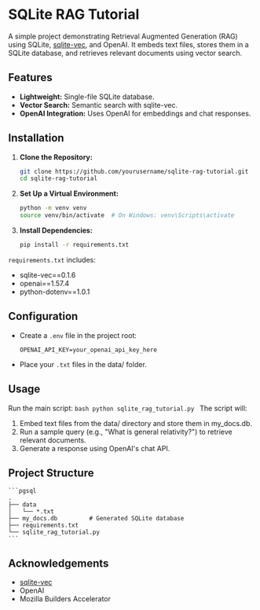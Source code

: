# SQLite RAG Tutorial

A simple project demonstrating Retrieval Augmented Generation (RAG) using SQLite, [sqlite-vec](https://github.com/asg017/sqlite-vec), and OpenAI. It embeds text files, stores them in a SQLite database, and retrieves relevant documents using vector search.

## Features

- **Lightweight:** Single-file SQLite database.
- **Vector Search:** Semantic search with sqlite-vec.
- **OpenAI Integration:** Uses OpenAI for embeddings and chat responses.

## Installation

1. **Clone the Repository:**

   ```bash
   git clone https://github.com/yourusername/sqlite-rag-tutorial.git
   cd sqlite-rag-tutorial
   ```

2. **Set Up a Virtual Environment:**
    ```bash
    python -m venv venv
    source venv/bin/activate  # On Windows: venv\Scripts\activate
    ```

3. **Install Dependencies:**
    ```bash
    pip install -r requirements.txt
    ```
`requirements.txt` includes:
- sqlite-vec==0.1.6
- openai==1.57.4
- python-dotenv==1.0.1

## Configuration
- Create a `.env` file in the project root:
    ```
    OPENAI_API_KEY=your_openai_api_key_here
    ```
- Place your `.txt` files in the data/ folder.

## Usage
Run the main script:
    ```bash
    python sqlite_rag_tutorial.py
    ```
The script will:

1. Embed text files from the data/ directory and store them in my_docs.db.
2. Run a sample query (e.g., "What is general relativity?") to retrieve relevant documents.
3. Generate a response using OpenAI's chat API.

## Project Structure
    ```pgsql
    .
    ├── data
    │   └── *.txt
    ├── my_docs.db         # Generated SQLite database
    ├── requirements.txt
    └── sqlite_rag_tutorial.py
    ```

## Acknowledgements
- [sqlite-vec](https://github.com/asg017/sqlite-vec)
- OpenAI
- Mozilla Builders Accelerator
